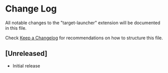 # Change Log

All notable changes to the "target-launcher" extension will be documented in this file.

Check [Keep a Changelog](http://keepachangelog.com/) for recommendations on how to structure this file.

## [Unreleased]

- Initial release